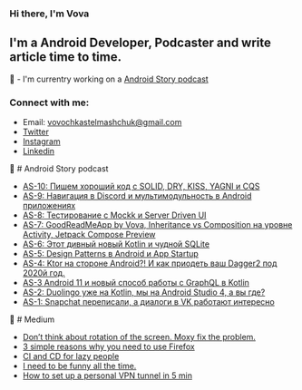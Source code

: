 ### Hi there, I'm Vova

## I'm a Android Developer, Podcaster and write article time to time.
:microphone: - I'm currentry working on a [Android Story podcast][website]

### Connect with me:
- Email: vovochkastelmashchuk@gmail.com
- [Twitter][twitter]
- [Instagram][instagram]
- [Linkedin][linkedin]

:microphone: # Android Story podcast
<!-- BLOG-POST-LIST:START -->
- [AS-10: Пишем хороший код с SOLID, DRY, KISS, YAGNI и CQS](https://www.androidstory.dev/2020/08/as-10-solid-dry-kiss-yagni-cqs.html)
- [AS-9: Навигация в Discord и мультимодульность в Android приложениях](https://www.androidstory.dev/2020/08/as-9-discord-android.html)
- [AS-8: Тестирование с Mockk и Server Driven UI](https://www.androidstory.dev/2020/07/as-8-mockk-server-driven-ui.html)
- [AS-7: GoodReadMeApp by Vova, Inheritance vs Composition на уровне Activity, Jetpack Compose Preview](https://www.androidstory.dev/2020/07/as-7-goodreadmeapp-by-vova-inheritance.html)
- [AS-6: Этот дивный новый Kotlin и чудной SQLite](https://www.androidstory.dev/2020/07/as-6-kotlin-sqlite.html)
- [AS-5: Design Patterns в Android и App Startup](https://www.androidstory.dev/2020/07/AS-5.html)
- [AS-4: Ktor на стороне Android?! И как приодеть ваш Dagger2 под 2020й год.](https://www.androidstory.dev/2020/06/as-4.html)
- [AS-3 Android 11 и новый способ работы с GraphQL в Kotlin](https://www.androidstory.dev/2020/06/android-11-graphql-kotlin.html)
- [AS-2: Duolingo уже на Kotlin, мы на Android Studio 4, а вы где?](https://www.androidstory.dev/2020/06/as-2-duolingo-kotlin-android-studio-4.html)
- [AS-1: Snapchat переписали, а диалоги в VK работают интересно](https://www.androidstory.dev/2020/05/as-1.html)
<!-- BLOG-POST-LIST:END -->

:memo: # Medium
<!-- MEDIUM:START -->
- [Don’t think about rotation of the screen. Moxy fix the problem.](https://itnext.io/dont-think-about-rotation-of-the-screen-moxy-fix-the-problem-e861d52a0d12?source=rss-cec3e8e0d4be------2)
- [3 simple reasons why you need to use Firefox  ](https://medium.com/@vovochkastelmashchuk/3-simple-reasons-why-you-need-to-use-firefox-2c5f97d0dc82?source=rss-cec3e8e0d4be------2)
- [CI and CD for lazy people ](https://medium.com/@vovochkastelmashchuk/ci-and-cd-for-people-2905d1b5a5f3?source=rss-cec3e8e0d4be------2)
- [I need to be funny all the time.](https://medium.com/@vovochkastelmashchuk/i-need-to-be-funny-all-the-time-9c01ab00b2fe?source=rss-cec3e8e0d4be------2)
- [How to set up a personal VPN tunnel in 5 min](https://medium.com/@vovochkastelmashchuk/how-set-up-personal-vpn-tunnel-for-5-min-f8f05b80be2a?source=rss-cec3e8e0d4be------2)
<!-- MEDIUM:END -->

<br />
<br />

[website]: https://androidstory.dev
[twitter]: https://twitter.com/jordan29041997
[instagram]: https://instagram.com/volodymyrstelmaschuk
[linkedin]: https://www.linkedin.com/in/volodymyr-stelmashchuk-2631b9118/
